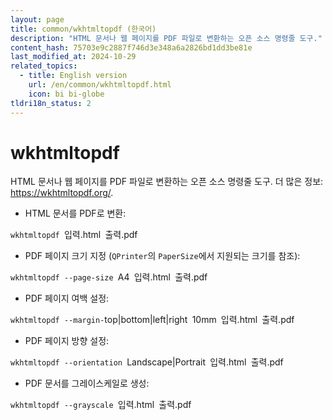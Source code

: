 ```yaml
---
layout: page
title: common/wkhtmltopdf (한국어)
description: "HTML 문서나 웹 페이지를 PDF 파일로 변환하는 오픈 소스 명령줄 도구."
content_hash: 75703e9c2887f746d3e348a6a2826bd1dd3be81e
last_modified_at: 2024-10-29
related_topics:
  - title: English version
    url: /en/common/wkhtmltopdf.html
    icon: bi bi-globe
tldri18n_status: 2
---
```

# wkhtmltopdf

HTML 문서나 웹 페이지를 PDF 파일로 변환하는 오픈 소스 명령줄 도구.
더 많은 정보: <https://wkhtmltopdf.org/>.

- HTML 문서를 PDF로 변환:

`wkhtmltopdf `<span class="tldr-var badge badge-pill bg-dark-lm bg-white-dm text-white-lm text-dark-dm font-weight-bold">입력.html</span>` `<span class="tldr-var badge badge-pill bg-dark-lm bg-white-dm text-white-lm text-dark-dm font-weight-bold">출력.pdf</span>

- PDF 페이지 크기 지정 (`QPrinter`의 `PaperSize`에서 지원되는 크기를 참조):

`wkhtmltopdf --page-size `<span class="tldr-var badge badge-pill bg-dark-lm bg-white-dm text-white-lm text-dark-dm font-weight-bold">A4</span>` `<span class="tldr-var badge badge-pill bg-dark-lm bg-white-dm text-white-lm text-dark-dm font-weight-bold">입력.html</span>` `<span class="tldr-var badge badge-pill bg-dark-lm bg-white-dm text-white-lm text-dark-dm font-weight-bold">출력.pdf</span>

- PDF 페이지 여백 설정:

`wkhtmltopdf --margin-`<span class="tldr-var badge badge-pill bg-dark-lm bg-white-dm text-white-lm text-dark-dm font-weight-bold">top|bottom|left|right</span>` `<span class="tldr-var badge badge-pill bg-dark-lm bg-white-dm text-white-lm text-dark-dm font-weight-bold">10mm</span>` `<span class="tldr-var badge badge-pill bg-dark-lm bg-white-dm text-white-lm text-dark-dm font-weight-bold">입력.html</span>` `<span class="tldr-var badge badge-pill bg-dark-lm bg-white-dm text-white-lm text-dark-dm font-weight-bold">출력.pdf</span>

- PDF 페이지 방향 설정:

`wkhtmltopdf --orientation `<span class="tldr-var badge badge-pill bg-dark-lm bg-white-dm text-white-lm text-dark-dm font-weight-bold">Landscape|Portrait</span>` `<span class="tldr-var badge badge-pill bg-dark-lm bg-white-dm text-white-lm text-dark-dm font-weight-bold">입력.html</span>` `<span class="tldr-var badge badge-pill bg-dark-lm bg-white-dm text-white-lm text-dark-dm font-weight-bold">출력.pdf</span>

- PDF 문서를 그레이스케일로 생성:

`wkhtmltopdf --grayscale `<span class="tldr-var badge badge-pill bg-dark-lm bg-white-dm text-white-lm text-dark-dm font-weight-bold">입력.html</span>` `<span class="tldr-var badge badge-pill bg-dark-lm bg-white-dm text-white-lm text-dark-dm font-weight-bold">출력.pdf</span>
